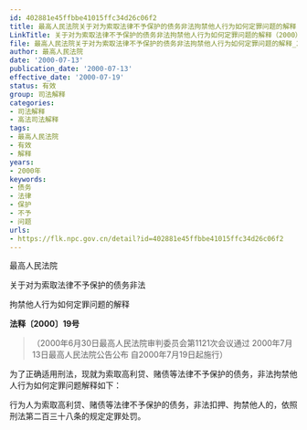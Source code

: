 ```yaml
---
id: 402881e45ffbbe41015ffc34d26c06f2
title: 最高人民法院关于对为索取法律不予保护的债务非法拘禁他人行为如何定罪问题的解释
LinkTitle: 关于对为索取法律不予保护的债务非法拘禁他人行为如何定罪问题的解释（2000）
file: 最高人民法院关于对为索取法律不予保护的债务非法拘禁他人行为如何定罪问题的解释_20000713_402881e45ffbbe41015ffc34d26c06f2.docx
author: 最高人民法院
date: '2000-07-13'
publication_date: '2000-07-13'
effective_date: '2000-07-19'
status: 有效
group: 司法解释
categories:
- 司法解释
- 高法司法解释
tags:
- 最高人民法院
- 有效
- 解释
years:
- 2000年
keywords:
- 债务
- 法律
- 保护
- 不予
- 问题
urls:
- https://flk.npc.gov.cn/detail?id=402881e45ffbbe41015ffc34d26c06f2
---
```


最高人民法院

关于对为索取法律不予保护的债务非法

拘禁他人行为如何定罪问题的解释

**法释〔2000〕19号**

> （2000年6月30日最高人民法院审判委员会第1121次会议通过 2000年7月13日最高人民法院公告公布 自2000年7月19日起施行）

为了正确适用刑法，现就为索取高利贷、赌债等法律不予保护的债务，非法拘禁他人行为如何定罪问题解释如下：

行为人为索取高利贷、赌债等法律不予保护的债务，非法扣押、拘禁他人的，依照刑法第二百三十八条的规定定罪处罚。
